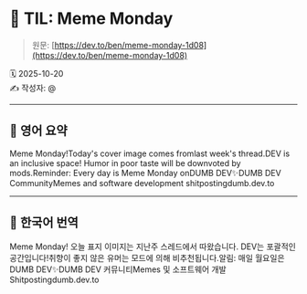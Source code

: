# 📌 TIL: Meme Monday

> 원문: [https://dev.to/ben/meme-monday-1d08](https://dev.to/ben/meme-monday-1d08)

🗓 2025-10-20  
✍️ 작성자: @

---

## 🔹 영어 요약

Meme Monday!Today's cover image comes fromlast week's thread.DEV is an inclusive space! Humor in poor taste will be downvoted by mods.Reminder: Every day is Meme Monday onDUMB DEV✨DUMB DEV CommunityMemes and software development shitpostingdumb.dev.to

---

## 🔸 한국어 번역

Meme Monday! 오늘 표지 이미지는 지난주 스레드에서 따왔습니다. DEV는 포괄적인 공간입니다!취향이 좋지 않은 유머는 모드에 의해 비추천됩니다.알림: 매일 월요일은 DUMB DEV✨DUMB DEV 커뮤니티Memes 및 소프트웨어 개발 Shitpostingdumb.dev.to
